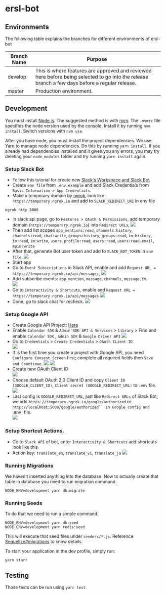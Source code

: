 # ersl-bot

## Environments

The following table explains the branches for different environments of ersl-bot

| Branch Name | Purpose                                                                                                                                        |
| ----------- | ---------------------------------------------------------------------------------------------------------------------------------------------- |
| develop     | This is where features are approved and reviewed here before being selected to go into the release branch a few days before a regular release. |
| master      | Production environment.                                                                                                                        |

## Development

You must install [Node.js](https://nodejs.org/). The suggested method is with [nvm](https://github.com/creationix/nvm).
The `.nvmrc` file specifies the node version used by the console. Install it by running `nvm install`. Switch versions with `nvm use`.

After you have node, you must install the project dependencies. We use [Yarn](https://yarnpkg.org/) to manage node dependencies.
Do this by running `yarn install`. If you already had dependencies installed and it gives you any errors,
you may try deleting your `node_modules` folder and try running `yarn install` again.

### Setup Slack Bot
- Follow this tutorial for create new [Slack's Workspace and Slack Bot](https://dev.to/oghenebrume50/building-a-slack-bot-with-nodejs-3g40)
- Create `env file` from `.env.example` and add Slack Credentials from `Basic Information > App Credentials`.
- Make a temporary domain by [ngrok](https://www.npmjs.com/package/ngrok), look like `https://temporary.ngrok.io` and add to `SLACK_REDIRECT_URI` in env file
```
ngrok http 5000
```
- In slack api page, go to `Features > OAuth & Permissions`, add temporary domain (`https://temporary.ngrok.io`) into `Redirect URLs`,
![](https://i.gyazo.com/5d656165e57d5e90656610175098bfd8.png)
-  Then add list scopes `app_mentions:read`, `channels:history`, `channels:read`, `chat:write`, `groups:history`, `groups:read`, `im:history`, `im:read`, `im:write`, `users.profile:read`, `users:read`, `users:read.email`, `mpim:write`
- After that, generate Bot user token and add to `SLACK_BOT_TOKEN` in `env file`.
![](https://i.gyazo.com/cf4a2bf5b62df28a87c80191d7d6654f.png)
- Start app
- Go to `Event Subscriptions` in Slack API, enable and add `Request URL = https://temporary.ngrok.io/api/messages`,
![](https://i.gyazo.com/be85ca3ee9130986d5f25078fbefd1db.png)  
- Add subscribe events: `app_mention`, `message.channels`, `message.im`.                         
![](https://i.gyazo.com/d8f24b0def5f1f7e5620930b8bcbc14b.png)
- Go to `Interactivity & Shortcuts`, enable and `Request URL = https://temporary.ngrok.io/api/messages`
![](https://i.gyazo.com/b0407031cb56cb191528bf6f3d71e245.png)
- Done, go to slack chat for recheck.
![](https://i.gyazo.com/34bd2f148dde53657580946522d73d76.png)

### Setup Google API
- Create Google API Project: [Here](https://console.developers.google.com/apis/)
- Enable `Calendar SDK` & `Admin SDK`: `API & Services` > `Library` > Find and enable `Calendar SDK` , `Admin SDK` & `Google Driver API`
![](https://i.gyazo.com/dfca8e583d941151e1ca9e3a99d96450.png)
- Go to `Credentials` > `Create Credentials` > `OAuth CLient ID`             
![](https://i.gyazo.com/90a4d6cb25a0d5e50470d9cc424f9dd6.png)
- If is the first time you create a project with Google API, you need `Configure Consent Screen` first; complete all required fields then `Save and Countinue`. 
![](https://i.gyazo.com/60e4aa1f5a35652a30870165b1253e89.png)
![](https://gyazo.com/624a27535372b7cdef7afd663fcab46a.png)
- Create new OAuth Client ID                          
![](https://i.gyazo.com/fb30abd0b736e9d888f9a563b63312d4.png)
- Choose default OAuth 2.0 Client ID and copy `Client ID (GOOGLE_CLIENT_ID)`, `Client secret (GOOGLE_REDIRECT_URL)` to `.env` file.
![](https://i.gyazo.com/a851c9015b992992d0e3d01e32cf32d9.png)
- Last config is `GOOGLE_REDIRECT_URL`, just like `Redirect URLs` of Slack Bot, we add `https://temporary.ngrok.io/google/authorized` or `http://localhost:5000/google/authorized`` in Google config and `.env` file.                  
![](https://i.gyazo.com/664cc978b606641de75034d8f2b1403f.png)


### Setup Shortcut Actions.
- Go to `Slack API` of bot, enter `Interactivity & Shortcuts` add shortcuts look like this
- Action key: `translate_en`, `translate_vi`, `translate_ja`
![](https://i.gyazo.com/167dc706e2c542fb3571a6bd86190048.png)

### Running Migrations

We haven't inserted anything into the database. Now to actually create that table in database you need to run migration command.

```
NODE_ENV=development yarn db:migrate
```

### Running Seeds

To do that we need to run a simple command.

```
NODE_ENV=development yarn db:seed
NODE_ENV=development yarn redis:seed
```

This will execute that seed files under `seeders/*.js`. Reference [Sequelize#migrations](https://sequelize.org/v5/manual/migrations.html) to know details.

To start your application in the dev profile, simply run:

```
yarn start
```

## Testing

Those tests can be run using `yarn test`.
